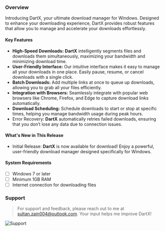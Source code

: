 ### Overview
Introducing DartX, your ultimate download manager for Windows. Designed to enhance your downloading experience, DartX provides robust features that allow you to manage and accelerate your downloads effortlessly.

#### Key Features

- **High-Speed Downloads:** **DartX** intelligently segments files and downloads them simultaneously, maximizing your bandwidth and minimizing download time.
- **User-Friendly Interface:** Our intuitive interface makes it easy to manage all your downloads in one place. Easily pause, resume, or cancel downloads with a single click.
- **Batch Downloads:** Add multiple links at once to queue up downloads, allowing you to grab all your files efficiently.
- **Integration with Browsers:** Seamlessly integrate with popular web browsers like Chrome, Firefox, and Edge to capture download links automatically.
- **Download Scheduling:** Schedule downloads to start or stop at specific times, helping you manage bandwidth usage during peak hours.
- Error Recovery: **DartX** automatically retries failed downloads, ensuring that you don’t lose any data due to connection issues.

#### What's New in This Release

- Initial Release: **DartX** is now available for download! Enjoy a powerful, user-friendly download manager designed specifically for Windows.

#### System Requirements

- [ ] Windows 7 or later
- [ ] Minimum 1GB RAM
- [ ] Internet connection for downloading files

### Support

> For support and feedback, please reach out to me at sultan.zain004@outlook.com. Your input helps me improve DartX!

![Support](https://github.com/user-attachments/assets/10c657ec-804b-4ea6-a0bd-55a123b9afbb)